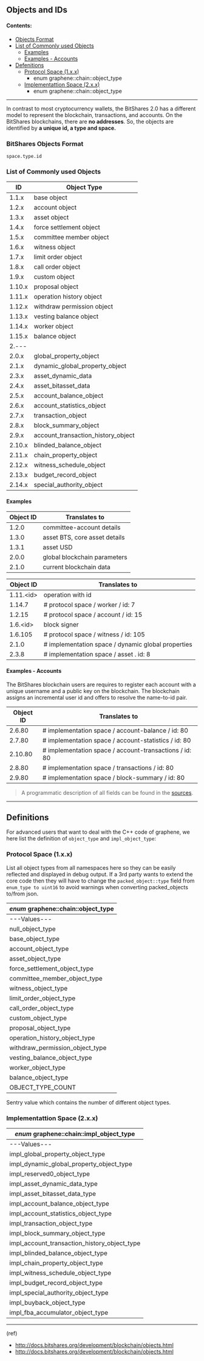 ## Objects and IDs

#### Contents:
- [Objects Format](/core/api/object_ids.md#bitshares-objects-format)
- [List of Commonly used Objects](/core/api/object_ids.md#list-of-commonly-used-objects)
   - [Examples](/core/api/object_ids.md#examples)
   - [Examples - Accounts](/core/api/object_ids.md#examples---accounts)
- [Defenitions](/core/api/object_ids.md#definitions)
   - [Protocol Space (1.x.x)](/core/api/object_ids.md#protocol-space-1xx)
      - enum graphene::chain::object_type
   - [Implementattion Space (2.x.x)](/core/api/object_ids.md#implementattion-space-2xx)
      - enum graphene::chain::object_type

***

In contrast to most cryptocurrency wallets, the BitShares 2.0 has a different model to represent the blockchain, transactions, and accounts. On the BitShares blockchains, there are **no addresses**. So, the objects are identified by **a unique id, a type and space.**

### BitShares Objects Format

    space.type.id
    
    
### List of Commonly used Objects

|	ID  | Object Type |
|----|---------------|
|	1.1.x  | 	base object |
|	1.2.x  | 	account object |
|	1.3.x  | 	asset object |
|	1.4.x  | 	force settlement object |
|	1.5.x  | 	committee member object |
|	1.6.x  | 	witness object |
|	1.7.x  | 	limit order object |
|	1.8.x  | 	call order object |
|	1.9.x  | 	custom object |
|	1.10.x |  	proposal object |
|	1.11.x |  	operation history object |
|	1.12.x |  	withdraw permission object |
|	1.13.x  | 	vesting balance object |
|	1.14.x  | 	worker object |
|	1.15.x |  	balance object |
| 2.--- | |
|	2.0.x |  	global_property_object |
|	2.1.x  | 	dynamic_global_property_object |
|	2.3.x  | 	asset_dynamic_data |
|	2.4.x  | 	asset_bitasset_data |
|	2.5.x  | 	account_balance_object |
|	2.6.x  | 	account_statistics_object |
|	2.7.x |  	transaction_object |
|	2.8.x  | 	block_summary_object |
|	2.9.x  | 	account_transaction_history_object |
|	2.10.x |  	blinded_balance_object |
|	2.11.x |  	chain_property_object |
|	2.12.x |  	witness_schedule_object |
|	2.13.x |  	budget_record_object |
|	2.14.x  | 	special_authority_object |


#### Examples

| Object ID | Translates to |
|----------|----------------|
| 1.2.0  | committee-account details |
| 1.3.0  | asset BTS, core asset details |
| 1.3.1  | asset USD |
| 2.0.0  | global blockchain parameters |
| 2.1.0  | current blockchain data |

| Object ID | Translates to |
|----------|----------------|
| 1.11.\<id\>  | 	operation with id <id> |   
| 1.14.7 | # protocol space / worker / id: 7 |
| 1.2.15  | # protocol space / account / id: 15
| 1.6.\<id\>  | 	block signer <id> |
| 1.6.105 | # protocol space / witness / id: 105|   
| 2.1.0 |  # implementation space / dynamic global properties |
| 2.3.8 |  # implementation space / asset . id: 8 |
  
#### Examples - Accounts

The BitShares blockchain users are requires to register each account with a unique username and a public key on the blockchain. The blockchain assigns an incremental user id and offers to resolve the name-to-id pair. 

| Object ID | Translates to |
|----------|----------------|
| 2.6.80 | # implementation space / account-balance / id: 80 |
| 2.7.80  | # implementation space / account-statistics / id: 80 |
| 2.10.80  |  # implementation space / account-transactions / id: 80 |
| 2.8.80  | # implementation space / transactions / id: 80 | 
| 2.9.80  | # implementation space / block-summary / id: 80 |

   
> A programmatic description of all fields can be found in the [sources](https://github.com/cryptonomex/graphene/blob/master/libraries/chain/include/graphene/chain/protocol/types.hpp).


***

## Definitions
For advanced users that want to deal with the C++ code of graphene, we here list the definition of `object_type` and `impl_object_type`:

### Protocol Space (1.x.x)

List all object types from all namespaces here so they can be easily reflected and displayed in debug output. If a 3rd party wants to extend the core code then they will have to change the `packed_object::type` field from `enum_type to uint16` to avoid warnings when converting packed_objects to/from json.

|  *enum* graphene::chain::object_type |
|----------------------------------------------|
| ---Values--- |
| null_object_type |
| base_object_type |
| account_object_type |
| asset_object_type |
| force_settlement_object_type |
| committee_member_object_type |
| witness_object_type |
| limit_order_object_type |
| call_order_object_type |
| custom_object_type |
| proposal_object_type |
| operation_history_object_type |
| withdraw_permission_object_type |
| vesting_balance_object_type |
| worker_object_type |
| balance_object_type |
| OBJECT_TYPE_COUNT |

Sentry value which contains the number of different object types. 


### Implementattion Space (2.x.x)

| *enum* graphene::chain::impl_object_type |
|----------------------------------------|
|  ---Values---  |
| impl_global_property_object_type |
|  impl_dynamic_global_property_object_type |
|  impl_reserved0_object_type |
| impl_asset_dynamic_data_type |
| impl_asset_bitasset_data_type |
| impl_account_balance_object_type |
|  impl_account_statistics_object_type |
|  impl_transaction_object_type |
|  impl_block_summary_object_type |
|  impl_account_transaction_history_object_type |
|  impl_blinded_balance_object_type |
| impl_chain_property_object_type |
|  impl_witness_schedule_object_type |
|  impl_budget_record_object_type |
| impl_special_authority_object_type |
| impl_buyback_object_type |
|  impl_fba_accumulator_object_type |


***

(ref) 

- http://docs.bitshares.org/development/blockchain/objects.html
- http://docs.bitshares.org/development/blockchain/objects.html



